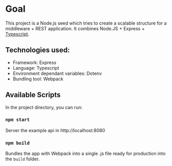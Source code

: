 # Goal

This project is a Node.js seed which tries to create a scalable structure for a middleware + REST application. It combines Node.JS + Express + [Typescript](https://www.typescriptlang.org/).

## Technologies used:
- Framework: Express
- Language: Typescript
- Environment dependant variables: Dotenv
- Bundling tool: Webpack

## Available Scripts

In the project directory, you can run:

### `npm start`

Server the example api in http://localhost:8080

### `npm build`

Bundles the app with Webpack into a single .js file ready for production into the `build` folder.

